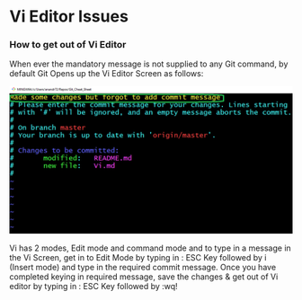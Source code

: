 # Vi Editor Issues

### How to get out of Vi Editor

When ever the mandatory message is not supplied to any Git command, by default Git Opens up the Vi Editor Screen as follows:

![](images/Vi.png?raw=true)

Vi has 2 modes, Edit mode and command mode and to type in a message in the Vi Screen, get in to Edit Mode by typing in : ESC Key followed by i (Insert mode) and type in the required commit message. Once you have completed keying in required message, save the changes & get out of Vi editor by typing in : ESC Key followed by :wq!